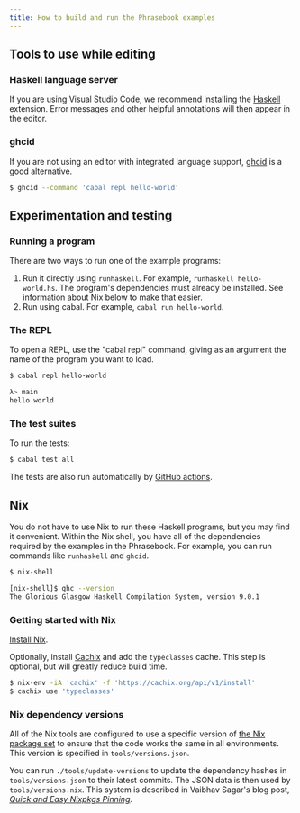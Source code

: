 ```yaml
---
title: How to build and run the Phrasebook examples
---
```


## Tools to use while editing

### Haskell language server

If you are using Visual Studio Code, we recommend installing the [Haskell](https://marketplace.visualstudio.com/items?itemName=haskell.haskell) extension. Error messages and other helpful annotations will then appear in the editor.

### ghcid

If you are not using an editor with integrated language support, [ghcid](https://typeclasses.com/ghci/ghcid) is a good alternative.

```sh
$ ghcid --command 'cabal repl hello-world'
```

## Experimentation and testing

### Running a program

There are two ways to run one of the example programs:

  1. Run it directly using `runhaskell`. For example, `runhaskell hello-world.hs`. The program's dependencies must already be installed. See information about Nix below to make that easier.
  2. Run using cabal. For example, `cabal run hello-world`.

### The REPL

To open a REPL, use the "cabal repl" command, giving as an argument the name of the program you want to load.

```sh
$ cabal repl hello-world

λ> main
hello world
```

### The test suites

To run the tests:

```sh
$ cabal test all
```

The tests are also run automatically by [GitHub actions](https://github.com/typeclasses/haskell-phrasebook/actions).

## Nix

You do not have to use Nix to run these Haskell programs, but you may find it convenient. Within the Nix shell, you have all of the dependencies required by the examples in the Phrasebook. For example, you can run commands like `runhaskell` and `ghcid`.

```sh
$ nix-shell

[nix-shell]$ ghc --version
The Glorious Glasgow Haskell Compilation System, version 9.0.1
```

### Getting started with Nix

[Install Nix](https://nixos.org/nix/manual/#chap-installation).

Optionally, install [Cachix](https://cachix.org/) and add the `typeclasses` cache. This step is optional, but will greatly reduce build time.

```sh
$ nix-env -iA 'cachix' -f 'https://cachix.org/api/v1/install'
$ cachix use 'typeclasses'
```

### Nix dependency versions

All of the Nix tools are configured to use a specific version of [the Nix package set](https://github.com/nixos/nixpkgs/) to ensure that the code works the same in all environments. This version is specified in `tools/versions.json`.

You can run `./tools/update-versions` to update the dependency hashes in `tools/versions.json` to their latest commits. The JSON data is then used by `tools/versions.nix`. This system is described in Vaibhav Sagar's blog post, [*Quick and Easy Nixpkgs Pinning*](https://vaibhavsagar.com/blog/2018/05/27/quick-easy-nixpkgs-pinning/).
